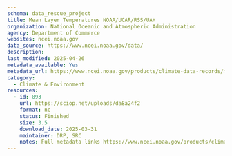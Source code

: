 ```yaml
---
schema: data_rescue_project 
title: Mean Layer Temperatures NOAA/UCAR/RSS/UAH
organization: National Oceanic and Atmospheric Administration
agency: Department of Commerce
websites: ncei.noaa.gov
data_source: https://www.ncei.noaa.gov/data/
description: 
last_modified: 2025-04-26
metadata_available: Yes
metadata_url: https://www.ncei.noaa.gov/products/climate-data-records/mean-layer-temperature-noaa
category:
  - Climate & Environment 
resources:
  - id: 893
    url: https://sciop.net/uploads/da8a24f2
    format: nc
    status: Finished
    size: 3.5
    download_date: 2025-03-31
    maintainer: DRP, SRC
    notes: Full metadata links https://www.ncei.noaa.gov/products/climate-data-records/mean-layer-temperature-noaa, https://www.ncei.noaa.gov/products/climate-data-records/mean-layer-temperature-rss, https://www.ncei.noaa.gov/products/climate-data-records/mean-layer-temperature-uah, https://www.ncei.noaa.gov/products/climate-data-records/mean-layer-temperature-ucar-lower-strat, https://www.ncei.noaa.gov/products/climate-data-records/mean-layer-temperature-ucarAlternate torrent location https://academictorrents.com/details/da8a24f2de22664ac4aa906b761e9fb6e6ccc848
---
```

